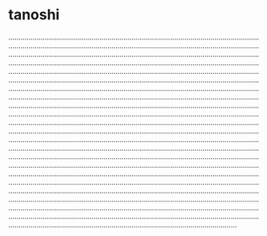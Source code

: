 # tanoshi

.........................................................................................................................................................................................................................................................................................................................................................................................................................................................................................................................................................................................................................................................................................................................................................................................................................................................................................................................................................................................................................................................................................................................................................................................................................................................................................................................................................................................................................................................................................................................................................................................................................................................................................................................................................................................................................................................................................................................................................................................................................................................................................................................................................................................................................................................................................................................................................................................................................................................................................................................................................................................................................................................................................................................................................................................................................................................................................................................................................